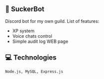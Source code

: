 ## 🤖 SuckerBot

Discord bot for my own guild.
List of features:

- XP system
- Voice chats control
- Simple audit log WEB page

## 💻 Technologies

```
Node.js, MySQL, Express.js
```
